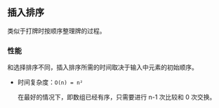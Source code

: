 ## 插入排序

类似于打牌时按顺序整理牌的过程。

### 性能

和选择排序不同，插入排序所需的时间取决于输入中元素的初始顺序。

- 时间复杂度：`O(n) = n²`

  在最好的情况下，即数组已经有序，只需要进行 n-1 次比较和 0 次交换。